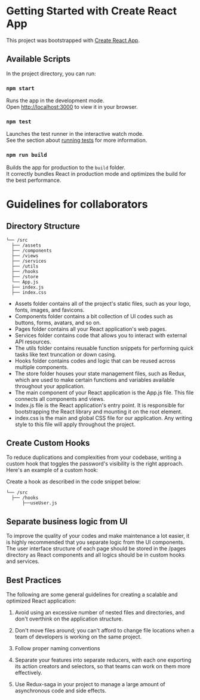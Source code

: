 # Getting Started with Create React App

This project was bootstrapped with [Create React App](https://github.com/facebook/create-react-app).

## Available Scripts

In the project directory, you can run:

### `npm start`

Runs the app in the development mode.\
Open [http://localhost:3000](http://localhost:3000) to view it in your browser.

### `npm test`

Launches the test runner in the interactive watch mode.\
See the section about [running tests](https://facebook.github.io/create-react-app/docs/running-tests) for more information.

### `npm run build`

Builds the app for production to the `build` folder.\
It correctly bundles React in production mode and optimizes the build for the best performance.


# Guidelines for collaborators

## Directory Structure
```
└── /src 
  ├── /assets 
  ├── /components 
  ├── /views 
  ├── /services 
  ├── /utils 
  ├── /hooks 
  ├── /store 
  └── App.js 
  ├── index.js 
  ├── index.css
```
* Assets folder contains all of the project's static files, such as your logo, fonts, images, and favicons. 
* Components folder contains a bit collection of UI codes such as buttons, forms, avatars, and so on. 
* Pages folder contains all your React application's web pages. 
* Services folder contains code that allows you to interact with external API resources. 
* The utils folder contains reusable function snippets for performing quick tasks like text truncation or down casing. 
* Hooks folder contains codes and logic that can be reused across multiple components. 
* The store folder houses your state management files, such as Redux, which are used to make certain functions and variables available throughout your application. 
* The main component of your React application is the App.js file. This file connects all components and views. 
* Index.js file is the React application's entry point. It is responsible for bootstrapping the React library and mounting it on the root element. 
* index.css is the main and global CSS file for our application. Any writing style to this file will apply throughout the project.  

## Create Custom Hooks 
To reduce duplications and complexities from your codebase, writing a custom hook that toggles the password's visibility is the right approach. Here's an example of a custom hook:  

Create a hook as described in the code snippet below: 

```
└── /src 
  ├── /hooks 
      ├──useUser.js 
```

##  Separate business logic from UI 
To improve the quality of your codes and make maintenance a lot easier, it is highly recommended that you separate logic from the UI components. The user interface structure of each page should be stored in the /pages  directory as React components and all logics should be in custom hooks and services.

## Best Practices 
The following are some general guidelines for creating a scalable and optimized React application: 

1. Avoid using an excessive number of nested files and directories, and don't overthink on the application structure. 

2. Don't move files around; you can't afford to change file locations when a team of developers is working on the same project. 

3. Follow proper naming  conventions

4. Separate your features into separate reducers, with each one exporting its action creators and selectors, so that teams can work on them more effectively. 

5. Use Redux-saga in your project to manage a large amount of asynchronous code and side effects.